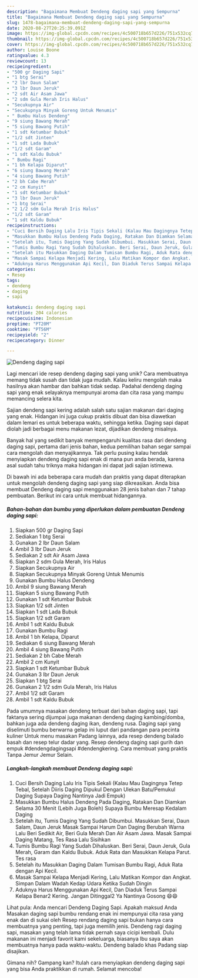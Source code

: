 ```yaml
---
description: "Bagaimana Membuat Dendeng daging sapi yang Sempurna"
title: "Bagaimana Membuat Dendeng daging sapi yang Sempurna"
slug: 1478-bagaimana-membuat-dendeng-daging-sapi-yang-sempurna
date: 2020-08-27T20:25:39.091Z
image: https://img-global.cpcdn.com/recipes/4c500718b657d226/751x532cq70/dendeng-daging-sapi-foto-resep-utama.jpg
thumbnail: https://img-global.cpcdn.com/recipes/4c500718b657d226/751x532cq70/dendeng-daging-sapi-foto-resep-utama.jpg
cover: https://img-global.cpcdn.com/recipes/4c500718b657d226/751x532cq70/dendeng-daging-sapi-foto-resep-utama.jpg
author: Louise Boone
ratingvalue: 4.3
reviewcount: 13
recipeingredient:
- "500 gr Daging Sapi"
- "1 btg Serai"
- "2 lbr Daun Salam"
- "3 lbr Daun Jeruk"
- "2 sdt Air Asam Jawa"
- "2 sdm Gula Merah Iris Halus"
- "Secukupnya Air"
- "Secukupnya Minyak Goreng Untuk Menumis"
- " Bumbu Halus Dendeng"
- "9 siung Bawang Merah"
- "5 siung Bawang Putih"
- "1 sdt Ketumbar Bubuk"
- "1/2 sdt Jinten"
- "1 sdt Lada Bubuk"
- "1/2 sdt Garam"
- "1 sdt Kaldu Bubuk"
- " Bumbu Ragi"
- "1 bh Kelapa Diparut"
- "6 siung Bawang Merah"
- "4 siung Bawang Putih"
- "2 bh Cabe Merah"
- "2 cm Kunyit"
- "1 sdt Ketumbar Bubuk"
- "3 lbr Daun Jeruk"
- "1 btg Serai"
- "2 1/2 sdm Gula Merah Iris Halus"
- "1/2 sdt Garam"
- "1 sdt Kaldu Bubuk"
recipeinstructions:
- "Cuci Bersih Daging Lalu Iris Tipis Sekali (Kalau Mau Dagingnya Tetep Tebal, Setelah Diiris Daging Dipukul Dengan Ulekan Batu/Pemukul Daging Supaya Daging Nantinya Jadi Empuk)"
- "Masukkan Bumbu Halus Dendeng Pada Daging, Ratakan Dan Diamkan Selama 30 Menit (Lebih Juga Boleh) Supaya Bumbu Meresap Kedalam Daging"
- "Setelah itu, Tumis Daging Yang Sudah Dibumbui. Masukkan Serai, Daun Salam, Daun Jeruk Masak Sampai Harum Dan Daging Berubah Warna Lalu Beri Sedikit Air, Beri Gula Merah Dan Air Asam Jawa. Masak Sampai Daging Matang, Tes Rasa Lalu Sisihkan"
- "Tumis Bumbu Ragi Yang Sudah Dihaluskan. Beri Serai, Daun Jeruk, Gula Merah, Garam dan Kaldu Bubuk. Aduk Rata dan Masukkan Kelapa Parut. Tes rasa"
- "Setelah itu Masukkan Daging Dalam Tumisan Bumbu Ragi, Aduk Rata dengan Api Kecil."
- "Masak Sampai Kelapa Menjadi Kering, Lalu Matikan Kompor dan Angkat. Simpan Dalam Wadah Kedap Udara Ketika Sudah Dingin"
- "Aduknya Harus Menggunakan Api Kecil, Dan Diaduk Terus Sampai Kelapa Benar2 Kering. Jangan Ditinggal2 Ya Nantinya Gosong 😄😄"
categories:
- Resep
tags:
- dendeng
- daging
- sapi

katakunci: dendeng daging sapi 
nutrition: 204 calories
recipecuisine: Indonesian
preptime: "PT20M"
cooktime: "PT56M"
recipeyield: "2"
recipecategory: Dinner

---
```



![Dendeng daging sapi](https://img-global.cpcdn.com/recipes/4c500718b657d226/751x532cq70/dendeng-daging-sapi-foto-resep-utama.jpg)

Lagi mencari ide resep dendeng daging sapi yang unik? Cara membuatnya memang tidak susah dan tidak juga mudah. Kalau keliru mengolah maka hasilnya akan hambar dan bahkan tidak sedap. Padahal dendeng daging sapi yang enak selayaknya mempunyai aroma dan cita rasa yang mampu memancing selera kita.

Sajian dendeng sapi kering adalah salah satu sajian makanan dari daging yang enak. Hidangan ini juga cukup praktis dibuat dan bisa diawetkan dalam lemari es untuk beberapa waktu, sehingga ketika. Daging sapi dapat diolah jadi berbagai menu makanan lezat, dijadikan dendeng misalnya.

Banyak hal yang sedikit banyak mempengaruhi kualitas rasa dari dendeng daging sapi, pertama dari jenis bahan, kedua pemilihan bahan segar sampai cara mengolah dan menyajikannya. Tak perlu pusing kalau hendak menyiapkan dendeng daging sapi enak di mana pun anda berada, karena asal sudah tahu triknya maka hidangan ini dapat jadi sajian istimewa.


Di bawah ini ada beberapa cara mudah dan praktis yang dapat diterapkan untuk mengolah dendeng daging sapi yang siap dikreasikan. Anda bisa membuat Dendeng daging sapi menggunakan 28 jenis bahan dan 7 tahap pembuatan. Berikut ini cara untuk membuat hidangannya.

<!--inarticleads1-->

##### Bahan-bahan dan bumbu yang diperlukan dalam pembuatan Dendeng daging sapi:

1. Siapkan 500 gr Daging Sapi
1. Sediakan 1 btg Serai
1. Gunakan 2 lbr Daun Salam
1. Ambil 3 lbr Daun Jeruk
1. Sediakan 2 sdt Air Asam Jawa
1. Siapkan 2 sdm Gula Merah, Iris Halus
1. Siapkan Secukupnya Air
1. Siapkan Secukupnya Minyak Goreng Untuk Menumis
1. Gunakan  Bumbu Halus Dendeng
1. Ambil 9 siung Bawang Merah
1. Siapkan 5 siung Bawang Putih
1. Gunakan 1 sdt Ketumbar Bubuk
1. Siapkan 1/2 sdt Jinten
1. Siapkan 1 sdt Lada Bubuk
1. Siapkan 1/2 sdt Garam
1. Ambil 1 sdt Kaldu Bubuk
1. Gunakan  Bumbu Ragi
1. Ambil 1 bh Kelapa, Diparut
1. Sediakan 6 siung Bawang Merah
1. Ambil 4 siung Bawang Putih
1. Sediakan 2 bh Cabe Merah
1. Ambil 2 cm Kunyit
1. Siapkan 1 sdt Ketumbar Bubuk
1. Gunakan 3 lbr Daun Jeruk
1. Siapkan 1 btg Serai
1. Gunakan 2 1/2 sdm Gula Merah, Iris Halus
1. Ambil 1/2 sdt Garam
1. Ambil 1 sdt Kaldu Bubuk


Pada umumnya masakan dendeng terbuat dari bahan daging sapi, tapi faktanya sering dijumpai juga makanan dendeng daging kambing/domba, bahkan juga ada dendeng daging ikan, dendeng rusa. Daging sapi yang diselimuti bumbu berwarna gelap ini luput dari pandangan para pecinta kuliner Untuk menu masakan Padang lainnya, ada resep dendeng balado basah dan resep telur dadar yang. Resep dendeng daging sapi gurih dan empuk #dendengdagingsapi #dendengkering. Cara membuat yang praktis Tanpa Jemur Jemur Selain. 

<!--inarticleads2-->

##### Langkah-langkah membuat Dendeng daging sapi:

1. Cuci Bersih Daging Lalu Iris Tipis Sekali (Kalau Mau Dagingnya Tetep Tebal, Setelah Diiris Daging Dipukul Dengan Ulekan Batu/Pemukul Daging Supaya Daging Nantinya Jadi Empuk)
1. Masukkan Bumbu Halus Dendeng Pada Daging, Ratakan Dan Diamkan Selama 30 Menit (Lebih Juga Boleh) Supaya Bumbu Meresap Kedalam Daging
1. Setelah itu, Tumis Daging Yang Sudah Dibumbui. Masukkan Serai, Daun Salam, Daun Jeruk Masak Sampai Harum Dan Daging Berubah Warna Lalu Beri Sedikit Air, Beri Gula Merah Dan Air Asam Jawa. Masak Sampai Daging Matang, Tes Rasa Lalu Sisihkan
1. Tumis Bumbu Ragi Yang Sudah Dihaluskan. Beri Serai, Daun Jeruk, Gula Merah, Garam dan Kaldu Bubuk. Aduk Rata dan Masukkan Kelapa Parut. Tes rasa
1. Setelah itu Masukkan Daging Dalam Tumisan Bumbu Ragi, Aduk Rata dengan Api Kecil.
1. Masak Sampai Kelapa Menjadi Kering, Lalu Matikan Kompor dan Angkat. Simpan Dalam Wadah Kedap Udara Ketika Sudah Dingin
1. Aduknya Harus Menggunakan Api Kecil, Dan Diaduk Terus Sampai Kelapa Benar2 Kering. Jangan Ditinggal2 Ya Nantinya Gosong 😄😄


Lihat pula: Anda mencari Dendeng Daging Sapi. Apakah maksud Anda Masakan daging sapi bumbu rendang enak ini mempunyai cita rasa yang enak dan di sukai oleh Resep rendang daging sapi bukan hanya cara membuatnya yang penting, tapi juga memilih jenis. Dendeng ragi daging sapi, masakan yang telah lama tidak pernah saya cicipi kembali. Dulu makanan ini menjadi favorit kami sekeluarga, biasanya Ibu saya akan membuatnya hanya pada waktu-waktu. Dendeng balado khas Padang siap disajikan. 

Gimana nih? Gampang kan? Itulah cara menyiapkan dendeng daging sapi yang bisa Anda praktikkan di rumah. Selamat mencoba!
